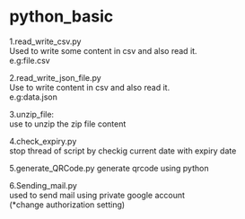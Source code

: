 # python_basic

1.read_write_csv.py<br>
Used to write some content in csv and also read it.<br>
e.g:file.csv<br>

2.read_write_json_file.py<br>
Use to write content in csv and also read it.<br>
e.g:data.json<br>

3.unzip_file:<br>
use to unzip the zip file content<br>

4.check_expiry.py<br>
stop thread of script by checkig current date with expiry date<br>

5.generate_QRCode.py
generate qrcode using python

6.Sending_mail.py<br>
used to send mail using private google account<br>
(*change authorization setting)

